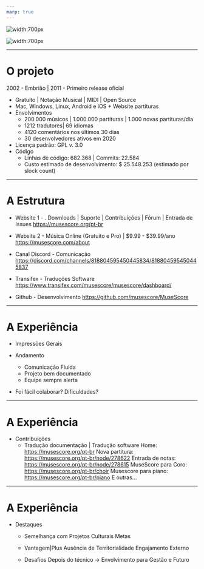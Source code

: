 ```yaml
---
marp: true
---
```


<!-- [MusesCORE](google.com.br)
![](google.com.br) -->

![width:700px](https://s3.amazonaws.com/s.musescore.org/about/images/design_MU3/musescore_sticker+6%403x.png)

![width:700px](https://musescore.org/themes/musescore_theme/images/frontpage/landing_book_2x.webp)

---
# O projeto

2002 - Embrião | 2011 - Primeiro release oficial

- Gratuito | Notação Musical | MIDI | Open Source
- Mac, Windows, Linux, Android e iOS  + Website partituras
- Envolvimentos
    - 200.000 músicos | 1.000.000 partituras |  1.000 novas partituras/dia
    - 1212 tradutores| 69 idiomas
    - 4120 comentários nos últimos 30 dias
    - 30 desenvolvedores ativos em 2020
- Licença padrão: GPL v. 3.0
- Código
    - Linhas de código: 682.368 | Commits: 22.584
    - Custo estimado de desenvolvimento: $ 25.548.253 (estimado por slock count)

---
# A Estrutura

- Website 1 - . Downloads | Suporte | Contribuições | Fórum | Entrada de Issues
https://musescore.org/pt-br
    

- Website 2 - Música Online (Gratuito e Pro) | $9.99 - $39.99/ano
https://musescore.com/about

- Canal Discord - Comunicação
 https://discord.com/channels/818804595450445834/818804595450445837

- Transifex - Traduções Software
https://www.transifex.com/musescore/musescore/dashboard/
    

- Github - Desenvolvimento
https://github.com/musescore/MuseScore

---
# A Experiência
- Impressões Gerais

- Andamento
    - Comunicação Fluida
    - Projeto bem documentado
    - Equipe sempre alerta


- Foi fácil colaborar? Dificuldades?

---
# A Experiência

- Contribuições
    - Tradução documentação | Tradução software
Home: https://musescore.org/pt-br
Nova partitura: https://musescore.org/pt-br/node/278622
Entrada de notas: https://musescore.org/pt-br/node/278615
MuseScore para Coro: https://musescore.org/pt-br/choir
Musescore para piano: https://musescore.org/pt-br/piano
E outras...


---
# A Experiência

- Destaques
    - Semelhança com Projetos Culturais
    Metas
    
    - Vantagem|Plus
     Ausência de Territorialidade
     Engajamento Externo

    - Desafios
    Depois do técnico -> Envolvimento para Gestão e Futuro


